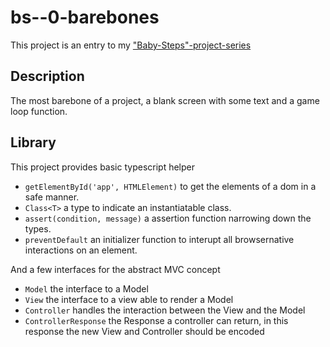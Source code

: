 # bs--0-barebones

This project is an entry to my ["Baby-Steps"-project-series](https://www.game-object.de/projects/2)

## Description

The most barebone of a project, a blank screen with some text and a game loop function.

## Library

This project provides basic typescript helper

- `getElementById('app', HTMLElement)` to get the elements of a dom in a safe manner.
- `Class<T>` a type to indicate an instantiatable class.
- `assert(condition, message)` a assertion function narrowing down the types.
- `preventDefault` an initializer function to interupt all browsernative interactions on an element.

And a few interfaces for the abstract MVC concept
- `Model` the interface to a Model
- `View` the interface to a view able to render a Model
- `Controller` handles the interaction between the View and the Model
- `ControllerResponse` the Response a controller can return, in this response the new View and Controller should be encoded

